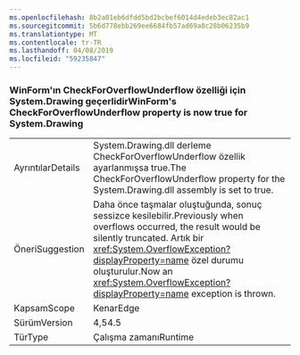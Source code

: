 ```yaml
---
ms.openlocfilehash: 8b2a01eb6dfdd5bd2bcbef6014d4edeb3ec82ac1
ms.sourcegitcommit: 5b6d778ebb269ee6684fb57ad69a8c28b06235b9
ms.translationtype: MT
ms.contentlocale: tr-TR
ms.lasthandoff: 04/08/2019
ms.locfileid: "59235847"
---
```

### <a name="winforms-checkforoverflowunderflow-property-is-now-true-for-systemdrawing"></a><span data-ttu-id="71da4-101">WinForm'ın CheckForOverflowUnderflow özelliği için System.Drawing geçerlidir</span><span class="sxs-lookup"><span data-stu-id="71da4-101">WinForm's CheckForOverflowUnderflow property is now true for System.Drawing</span></span>

|   |   |
|---|---|
|<span data-ttu-id="71da4-102">Ayrıntılar</span><span class="sxs-lookup"><span data-stu-id="71da4-102">Details</span></span>|<span data-ttu-id="71da4-103">System.Drawing.dll derleme CheckForOverflowUnderflow özellik ayarlanmışsa true.</span><span class="sxs-lookup"><span data-stu-id="71da4-103">The CheckForOverflowUnderflow property for the System.Drawing.dll assembly is set to true.</span></span>|
|<span data-ttu-id="71da4-104">Öneri</span><span class="sxs-lookup"><span data-stu-id="71da4-104">Suggestion</span></span>|<span data-ttu-id="71da4-105">Daha önce taşmalar oluştuğunda, sonuç sessizce kesilebilir.</span><span class="sxs-lookup"><span data-stu-id="71da4-105">Previously when overflows occurred, the result would be silently truncated.</span></span> <span data-ttu-id="71da4-106">Artık bir <xref:System.OverflowException?displayProperty=name> özel durumu oluşturulur.</span><span class="sxs-lookup"><span data-stu-id="71da4-106">Now an <xref:System.OverflowException?displayProperty=name> exception is thrown.</span></span>|
|<span data-ttu-id="71da4-107">Kapsam</span><span class="sxs-lookup"><span data-stu-id="71da4-107">Scope</span></span>|<span data-ttu-id="71da4-108">Kenar</span><span class="sxs-lookup"><span data-stu-id="71da4-108">Edge</span></span>|
|<span data-ttu-id="71da4-109">Sürüm</span><span class="sxs-lookup"><span data-stu-id="71da4-109">Version</span></span>|<span data-ttu-id="71da4-110">4,5</span><span class="sxs-lookup"><span data-stu-id="71da4-110">4.5</span></span>|
|<span data-ttu-id="71da4-111">Tür</span><span class="sxs-lookup"><span data-stu-id="71da4-111">Type</span></span>|<span data-ttu-id="71da4-112">Çalışma zamanı</span><span class="sxs-lookup"><span data-stu-id="71da4-112">Runtime</span></span>|
